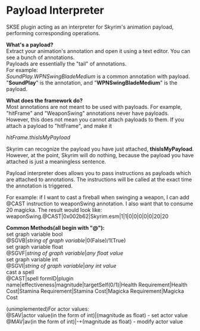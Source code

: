 # Payload Interpreter
SKSE plugin acting as an interpreter for Skyrim's animation payload, performing corresponding operations.

**What's a payload?**<br/>
Extract your animation's annotation and open it using a text editor. You can see a bunch of annotations.<br/>
Payloads are essentially the "tail" of annotations.<br/>
For example: <br/>
_SoundPlay.WPNSwingBladeMedium_ is a common annotation with payload. <br/>
"**SoundPlay**" is the annotation, and "**WPNSwingBladeMedium**" is the payload. <br/>

**What does the framework do?**<br/>
Most annotations are not meant to be used with payloads. For example, "hitFrame" and "WeaponSwing" annotations never have payloads. <br/>
However, this does not mean you cannot attach payloads to them. If you attach a payload to "hitFrame", and make it <br/>

_hitFrame.thisIsMyPayload_<br/>

Skyrim can recognize the payload you have just attached, **thisIsMyPayload**. However, at the point, Skyrim will do nothing, because the payload you have attached is just a meaningless sentence.<br/>

Payload interpreter does allows you to pass instructions as payloads which are attached to annotations. The instructions will be called at the exact time the annotation is triggered.<br/>

For example: if I want to cast a fireball when swinging a weapon, I can add @CAST instruction to weaponSwing annotation. I also want that to consume 20 magicka. The result would look like: <br/>
weaponSwing.@CAST|0x002b62|Skyrim.esm|1|1|0|0|0|0|0|20|20


**Common Methods(all begin with "@"):<br/>**
set graph variable bool<br/>
@SGVB|_string of graph variable_|0(False)/1(True)<br/>
set graph variable float<br/>
@SGVF|_string of graph variable_|_any float value_<br/>
set graph variable int<br/>
@SGVI|_string of graph variable_|_any int value_<br/>
cast a spell<br/>
@CAST|spell formID|plugin name|effectiveness|magnitude|targetSelf(0/1)|Health Requirement|Health Cost|Stamina Requirement|Stamina Cost|Magicka Requirement|Magicka Cost<br/>

(unimplemented)For actor values:<br/>
@SAV|actor value(in the form of int)|(magnitude as float) - set actor value<br/>
@MAV|av(in the form of int)|-+(magnitude as float) - modify actor value<br/>


